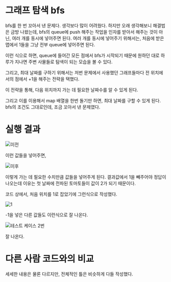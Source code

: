 # 그래프 탐색 bfs

bfs를 한 번 꼬아서 낸 문제다. 생각보다 많이 어려웠다. 하지만 오래 생각해보니 해결법은 금방 나왔는데, bfs의 queue에 push 해주는 작업을 인자를 받아서 해주는 것이 아닌, 여러 개를 동시에 넣어주면 된다.
여러 개를 동시에 넣어주기 위해서는, 처음에 받은 맵에서 1들을 그냥 전부 queue에 넣어주면 된다.

이런 식으로 하면, queue에 들어간 모든 점에서 bfs가 시작되기 때문에 원하던 대로 하루가 지나면 주변 사물들로 탐색이 되는 모습을 볼 수 있다.

그리고, 최대 날짜를 구하기 위해서는 저번 문제에서 사용했던 그래프들마다 전 위치에서의 점에서 +1을 해주는 전략을 택했다.

이 전략을 통해, 다음 위치까지 가는 데 필요한 날짜수를 알 수 있게 된다.

그리고 이를 이용해서 map 배열을 한번 돌기만 하면, 최대 날짜를 구할 수 있게 된다. bfs의 조건도 그대로인데, 조금 꼬아서 낸 문제였다.

# 실행 결과

![이전](https://user-images.githubusercontent.com/48556879/180789915-33bfba99-4298-49b2-ac51-782fa5a2add6.jpg)

이런 값들을 넣어주면,

![이후](https://user-images.githubusercontent.com/48556879/180789948-d2cb425d-ab63-46dd-bf8d-f3216c9ea261.jpg)

이렇게 가는 데 필요한 수치만큼 값들을 넣어주게 된다. 결과값에서 1을 빼주어야 정답이 나오는데 이유는 첫 날짜에 전파된 토마토들이 값이 2가 되기 때문이다.

코드 상에서, 처음 위치를 1로 잡았기에 그런식으로 작성했다.

![1](https://user-images.githubusercontent.com/48556879/180790096-8f9b9e88-4fda-45ad-8cf0-dbde59a8ac25.jpg)

-1을 넣은 다른 값들도 이런식으로 잘 나온다.

![테스트 케이스 2번](https://user-images.githubusercontent.com/48556879/180790147-910978ee-4665-4dd8-88db-bfb57e5724b2.jpg)

잘 나온다.

# 다른 사람 코드와의 비교

세세한 내용은 물론 다르지만, 전체적인 틀은 비슷하게 다들 작성했다.
